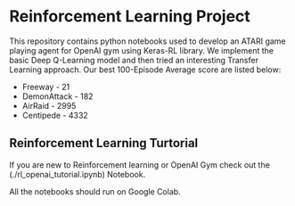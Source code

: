 # Reinforcement Learning Project

This repository contains python notebooks used to develop an ATARI game playing agent for OpenAI gym using Keras-RL library. We implement the basic Deep Q-Learning model and then tried an interesting Transfer Learning approach. Our best 100-Episode Average score are listed below:

- Freeway - 21
- DemonAttack - 182
- AirRaid - 2995 
- Centipede - 4332

## Reinforcement Learning Turtorial

If you are new to Reinforcement learning or OpenAI Gym check out the (./rl_openai_tutorial.ipynb) Notebook.

All the notebooks should run on Google Colab. 

